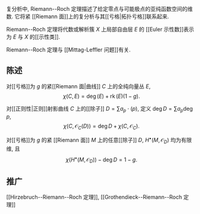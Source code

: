 
复分析中, Riemann--Roch 定理描述了给定零点与可能极点的亚纯函数空间的维数. 它将紧 [[Riemann 面]]上的复分析与其[[亏格|拓扑亏格]]联系起来.

Riemann--Roch 定理将代数或解析簇 $X$ 上局部自由层 $E$ 的 [[Euler 示性数]]表示为 $E$ 与 $X$ 的[[示性类]].

Riemann--Roch 定理与 [[Mittag-Leffler 问题]]有关.

## 陈述

对[[亏格]]为 $g$ 的紧[[Riemann 面|曲线]] $C$ 上的全纯向量丛 $E$,
$$
\chi(C,E) = \deg(E) + \operatorname{rk}(E)(1-g).
$$

对[[正则性|正则]]射影曲线 $C$ 上的[[除子]] $D=\sum a_{p}\cdot (p)$, 定义 $\deg D=\sum a_p \deg p$,
$$
\chi(C,\mathcal O_C(D))=\deg D + \chi(C,\mathcal O_C).
$$

对[[亏格]]为 $g$ 的紧 [[Riemann 面]] $M$ 上的任意[[除子]] $D$, $H^\bullet(M,\mathcal{O}_D)$ 均为有限维, 且
$$
\chi(H^\bullet(M,\mathcal{O}_D)) -\deg D= 1-g.
$$

## 推广

[[Hirzebruch--Riemann--Roch 定理]], [[Grothendieck--Riemann--Roch 定理]]